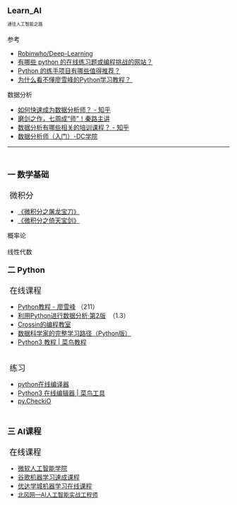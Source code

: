 <div style=""><div style=""><div style="font-size: 14px;"><font size="4"><b>Learn_AI</b></font></div><div style="font-size: 14px;"><font size="1"><br></font></div><div style="font-size: 14px;"><font size="1">通往人工智能之路</font></div><div style="font-size: 14px;"><span style="font-size: 14px;"><br></span></div><div style="font-size: 14px;"><span style="font-size: 14px;">参考</span></div><div style=""><ul style="font-size: 14px;"><li style="font-size: 14px;"><a href="https://github.com/Robinwho/Deep-Learning" se_prerender_url="complete" style="font-size: 14px;">Robinwho/Deep-Learning</a></li><li style="font-size: 14px;"><a href="https://www.zhihu.com/question/265662120" se_prerender_url="complete" style="font-size: 14px;">有哪些 python 的在线练习题或编程挑战的网站？</a><span style="font-size: 14px;">&nbsp;&nbsp;</span></li><li style="font-size: 14px;"><a href="https://www.zhihu.com/question/29372574" se_prerender_url="complete" style="font-size: 14px;">Python 的练手项目有哪些值得推荐？</a><span style="font-size: 14px;">&nbsp;&nbsp;</span></li><li style=""><span style="font-size: 14px;"><a href="https://www.zhihu.com/question/51536745" se_prerender_url="complete">为什么看不懂廖雪峰的Python学习教程？&nbsp;</a>&nbsp;</span></li></ul><div style="font-size: 14px;">数据分析</div><div style=""><ul style=""><li style=""><a href="https://www.zhihu.com/question/29265587" se_prerender_url="complete">如何快速成为数据分析师？ - 知乎</a>&nbsp;&nbsp;</li><li><span style="font-size: 14px;"><a href="https://edu.hellobi.com/course/205">磨剑之作，七周成“师”！秦路主讲</a></span></li><li style=""><span style="font-size: 14px;"><a href="https://www.zhihu.com/question/27871939" se_prerender_url="complete">数据分析有哪些相关的培训课程？ - 知乎</a>&nbsp;&nbsp;</span></li><li style=""><span style="font-size: 14px;"><a href="https://www.dcxueyuan.com/classDetail/courseList/1/page.html">数据分析师（入门）-DC学院</a>&nbsp;&nbsp;</span></li></ul></div></div><div style="font-size: 14px;"><hr id="null"><br></div><div style="font-size: 14px;"><span style="font-size: 14px;"><br></span></div><div style="font-size: 14px;"><font size="4"><b>一 数学基础</b></font></div><div style="font-size: 14px;"><span style="font-size: large;"><br></span></div><div style="font-size: 14px;"><span style="font-size: large;">&nbsp;微积分</span></div><div style="font-size: 14px;"><ul style=""><li style="font-size: 14px;"><a href="http://item.jd.com/10018825.html" style="" se_prerender_url="complete">《微积分之屠龙宝刀》</a></li><li style=""><span style="font-size: 14px;"><a href="http://item.jd.com/10456165.html?cu=true&amp;utm_source=baidu-search&amp;utm_medium=cpc&amp;utm_campaign=t_262767352_baidusearch&amp;utm_term=25896036045_0_666d16d207f04a4485fe44e404da2705" se_prerender_url="complete">《微积分之倚天宝剑》</a></span></li></ul></div><div style="font-size: 14px;">概率论</div><div style="font-size: 14px;"><br></div><div style="font-size: 14px;">线性代数</div><div style="font-size: 14px;"><span style="font-size: 14px;"><br></span></div><div style="font-size: 14px;"><font size="4"><b>二 Python</b></font></div><div style="font-size: 14px;"><span style="font-size: large;"><br></span></div><div style="font-size: 14px;"><span style="font-size: large;">&nbsp;在线课程</span></div><div style="font-size: 14px;"><ul style=""><li style="font-size: 14px;"><a href="https://www.liaoxuefeng.com/wiki/0014316089557264a6b348958f449949df42a6d3a2e542c000" se_prerender_url="complete">Python教程 - 廖雪峰</a>&nbsp;（211）</li><li style=""><span style="font-size: 14px;"><a href="https://www.jianshu.com/p/04d180d90a3f">利用Python进行数据分析·第2版</a>&nbsp; （1.3）</span></li><li style="font-size: 14px;"><a href="http://res.crossincode.com/wechat/index.html" se_prerender_url="complete">Crossin的编程教室</a></li><li style="font-size: 14px;"><a href="https://zhuanlan.zhihu.com/p/23229114" se_prerender_url="complete" style="font-size: 14px;">数据科学家的完整学习路径（Python版）</a></li><li style="font-size: 14px;"><a href="http://www.runoob.com/python3/python3-tutorial.html" se_prerender_url="complete">Python3 教程 | 菜鸟教程</a></li></ul><div style="font-size: 14px;"></div><div style="font-size: 14px;"><span style="font-size: large;"><br></span></div><div style="font-size: 14px;"><span style="font-size: large;">&nbsp;练习</span></div><div style="font-size: 14px;"><ul style=""><li style=""><span style="font-size: 14px;"><a href="http://www.dooccn.com/python3/" se_prerender_url="complete">python在线编译器</a></span></li><li style="font-size: 14px;"><a href="https://c.runoob.com/compile/9" se_prerender_url="complete">Python3 在线编辑器 | 菜鸟工具</a></li><li style="font-size: 14px;"><a href="https://py.checkio.org/" se_prerender_url="complete" style="font-size: 14px;">py.CheckiO</a><span style="font-size: 14px;">&nbsp;&nbsp;</span></li></ul></div></div><div style="font-size: 14px; font-family: Verdana; color: rgb(0, 0, 0);"><br></div><div style="font-size: 14px; font-family: Verdana; color: rgb(0, 0, 0);"><br></div><div style="font-size: 14px;"><div style="font-size: 14px;"><b style="font-size: large;">三&nbsp;</b><font size="4"><b>AI课程</b></font></div><div style="font-size: 14px; color: rgb(0, 0, 0); font-family: &quot;Microsoft YaHei&quot;;"><font size="4"><br></font></div><div style="font-size: 14px; color: rgb(0, 0, 0); font-family: &quot;Microsoft YaHei&quot;;"><span style="font-size: large;">&nbsp;在线课程</span></div><div style=""><ul style=""><li style="font-size: 14px; color: rgb(0, 0, 0); font-family: &quot;Microsoft YaHei&quot;;"><a href="https://school.azure.cn/curriculums/28">微软人工智能学院</a></li><li style="font-size: 14px;"><span style="font-size: 14px;"><a href="https://developers.google.cn/machine-learning/crash-course/" se_prerender_url="complete">谷歌机器学习速成课程</a></span></li><li style=""><a href="https://cn.udacity.com/mlnd?utm_source=baidu-ppc&amp;utm_medium=cpc&amp;utm_campaign=mlnd&amp;utm_term=PC-mlnd-%E5%B9%BF%E5%B7%9E%7C%E6%9C%BA%E5%99%A8%E5%AD%A6%E4%B9%A0%E8%BF%9B%E9%98%B6_%E6%9C%AF%E8%AF%AD&amp;utm_content=Caffe" se_prerender_url="complete" style="font-size: 14px;">优达学城机器学习在线课程</a></li><li style=""><a href="http://www.ibeifeng.com/job_AIpage.html" se_prerender_url="complete"><font size="2">北风网—AI人工智能实战工程师</font></a></li></ul></div></div><div style="font-size: 14px; font-family: Verdana; color: rgb(0, 0, 0);"><br></div><div style="font-size: 14px; font-family: Verdana; color: rgb(0, 0, 0);"><br></div><div style="font-size: 14px;"><div><br></div><div><br></div></div><!--signcontent 35.com end--></div> 
</div> 
